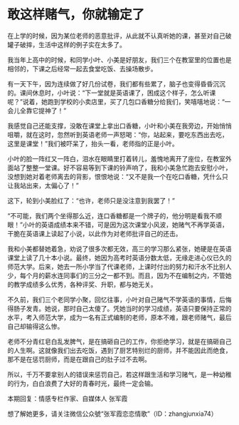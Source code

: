 # 敢这样赌气，你就输定了

在上学的时候，因为某位老师的恶意批评，从此就不认真听她的课，甚至对自己破罐子破摔，生活中这样的例子实在太多了。 

我当年上高中的时候，和同学小叶、小美是好朋友，我们三个在教室里的位置也是相邻的，下课之后经常一起去食堂吃饭、去操场散步。 

有一天下午，因为连续做了好几份试卷，我们都有些累了，脑子也变得昏昏沉沉的。课间休息时，小叶说：“下一堂就是英语课了，困成这个样子，怎么听课呢？”说着，她跑到学校的小卖店里，买了几包口香糖分给我们，笑嘻嘻地说：“一会儿全靠它提神了！” 

我感觉自己还能支撑，没敢在课堂上拿出口香糖，小叶和小美在我旁边，开始悄悄咀嚼，就在这时，忽然听到英语老师一声怒喝：“你，站起来，要吃东西出去吃，这里是课堂！”我们被吓呆了，抬头一看，老师指的正是小叶。 

小叶的脸一阵红又一阵白，泪水在眼睛里打着转儿，羞愧地离开了座位，在教室外面站了整整一堂课。好不容易等到下课的铃声响了，我和小美急忙跑去安慰小叶，没想到她对着老师离去的背影，恨恨地说：“又不是我一个在吃口香糖，凭什么只让我站出来，太偏心了！” 

这下，轮到小美脸红了：“也许，老师只是没注意到我罢了！” 

“不可能，我们两个坐得那么近，连口香糖都是一个牌子的，他分明是看我不顺眼！”小叶的英语成绩本来不错，可是因为这次课堂小风波，她赌气不再学英语，干脆在英语课上读起了小说，以此作为对老师批评自己的还击。 

我和小美都替她着急，劝说了很多次都无效，高三的学习那么紧张，她硬是在英语课堂上读了几十本小说。最终，她因为高考时英语分数太低，无缘走进心仪已久的师范大学。后来，她去一所小学当了代课老师，上课时付出的努力和汗水不比别人少，每个月的薪水连同事们的三分之一都不到。而且，因为不在编制之内，不管她的教学成绩多么优秀，各种评奖、升职，都与她无关。 

不久前，我们三个老同学小聚，回忆往事，小叶对自己赌气不学英语的事情，后悔得肠子发青。她说，那时自己太傻了。凭她当时的学习成绩，英语只要保持正常的水平，考入师范大学，成为一名有正式编制的老师，原本不难，跟老师赌气，最后自己却输得这么惨。 

老师不分青红皂白乱发脾气，是在搞砸自己的工作，你拒绝学习，就是在搞砸自己的人生啊。这就像我们出去吃饭，遇到了厨艺特别烂的厨师，并不能因此而绝食，那不是在惩罚厨师，而是在跟自己的肚子过不去啊。 

所以，千万不要拿别人的错误来惩罚自己，若这样跟生活和学习赌气，是一种幼稚的行为，白白浪费了大好的青春时光，最终一定会输。 

本期回复：情感专栏作家、自媒体人 张军霞 

想了解她更多，请关注微信公众號“张军霞恋恋情歌”（ID：zhangjunxia74）